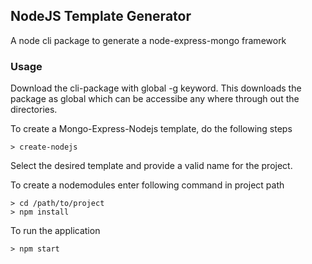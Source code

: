 ## NodeJS Template Generator

A node cli package to generate a node-express-mongo framework

### Usage

Download the cli-package with global -g keyword. This downloads the package as global which can be accessibe any where through out the directories.

To create a Mongo-Express-Nodejs template, do the following steps

```
> create-nodejs
```

Select the desired template and provide a valid name for the project.

To create a nodemodules enter following command in project path

```
> cd /path/to/project
> npm install
```

To run the application

```
> npm start
```
